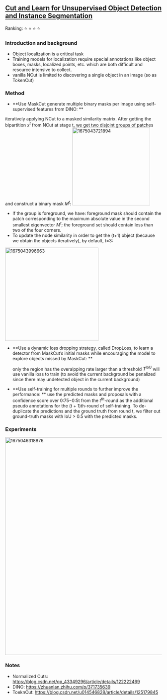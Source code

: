 ## [Cut and Learn for Unsupervised Object Detection and Instance Segmentation](https://arxiv.org/abs/2301.11320)


Ranking: :star: :star: :star: :star:

### Introduction and background
- Object localization is a critical task
- Training models for localization require special annotations like object boxes, masks, localized points, etc. which are both difficult and resource intensive to collect. 
- vanilla NCut is limited to discovering a single object in an image (so as TokenCut)
### Method
- **Use MaskCut generate multiple binary masks per image
using self-supervised features from DINO: **        

iteratively applying NCut to a masked similarity matrix. After getting the bipartition $x^t$ from NCut at stage t, we get two disjoint groups of patches and construct a binary mask $M^t$:
<img width="250" alt="1675043721894" src="https://user-images.githubusercontent.com/46414159/215371683-96b17c3d-de7c-4560-acf4-00a4dedce996.png">
  - If the group is foreground, we have: foreground mask should
contain the patch corresponding to the maximum absolute value in the second smallest eigenvector $M^t$; the foreground set should contain less than two of the four corners.
  - To update the node similarity in order to get the (t+1) object (because we obtain the objects iteratively), by default, t=3: 
  <img width="300" alt="1675043996663" src="https://user-images.githubusercontent.com/46414159/215372124-ce81b842-3760-47b7-b7c9-0b4fd58dd065.png">


- **Use a dynamic loss dropping strategy, called DropLoss, to learn a detector from MaskCut’s initial masks while encouraging the model to explore objects missed by MaskCut: **    

  only the region has the overalpping rate larger than a threshold $T^{\text{IoU}}$ will use vanilla loss to train (to avoid the current background be penalized since there may undetected object in the current background)

- **Use self-training for multiple rounds to further improve the performance: ** 
use the predicted masks and proposals with a confidence score over 0:75−0:5t from the $t^{th}$-round as the additional pseudo annotations for the (t + 1)th-round of self-training. To de-duplicate the predictions and the ground
truth from round t, we filter out ground-truth masks with IoU > 0.5 with the predicted masks.

### Experiments
<img width="700" alt="1675046318876" src="https://user-images.githubusercontent.com/46414159/215375908-f61dd338-b7a0-4ab1-934d-4f516b63b74a.png">

### Notes
- Normalized Cuts: https://blog.csdn.net/qq_43349296/article/details/122222469
- DINO: https://zhuanlan.zhihu.com/p/371735639
- ToeknCut: https://blog.csdn.net/u014546828/article/details/125179845
